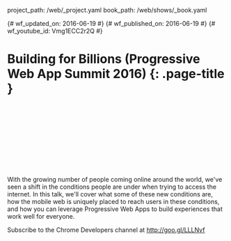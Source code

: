 project_path: /web/_project.yaml
book_path: /web/shows/_book.yaml

{# wf_updated_on: 2016-06-19 #}
{# wf_published_on: 2016-06-19 #}
{# wf_youtube_id: Vmg1ECC2r2Q #}

# Building for Billions (Progressive Web App Summit 2016) {: .page-title }


<div class="video-wrapper">
  <iframe class="devsite-embedded-youtube-video" data-video-id="Vmg1ECC2r2Q"
          data-autohide="1" data-showinfo="0" frameborder="0" allowfullscreen>
  </iframe>
</div>


With the growing number of people coming online around the world, we've seen a shift in the conditions people are under when trying to access the internet. In this talk, we'll cover what some of these new conditions are, how the mobile web is uniquely placed to reach users in these conditions, and how you can leverage Progressive Web Apps to build experiences that work well for everyone.

Subscribe to the Chrome Developers channel at http://goo.gl/LLLNvf
